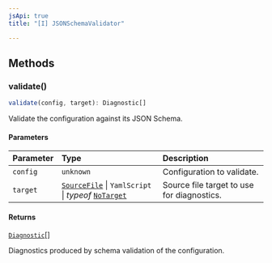 ```yaml
---
jsApi: true
title: "[I] JSONSchemaValidator"

---
```

## Methods

### validate()

```ts
validate(config, target): Diagnostic[]
```

Validate the configuration against its JSON Schema.

#### Parameters

| Parameter | Type | Description |
| :------ | :------ | :------ |
| `config` | `unknown` | Configuration to validate. |
| `target` | [`SourceFile`](SourceFile.md) \| `YamlScript` \| *typeof* [`NoTarget`](../variables/NoTarget.md) | Source file target to use for diagnostics. |

#### Returns

[`Diagnostic`](Diagnostic.md)[]

Diagnostics produced by schema validation of the configuration.
